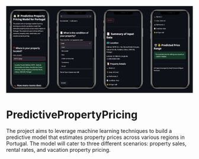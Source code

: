 <div style="text-align:center;">
    <img src="assets/image1.png" alt="App"/>
</div>

# PredictivePropertyPricing
The project aims to leverage machine learning techniques to build a predictive model that estimates property prices across various regions in Portugal. The model will cater to three different scenarios: property sales, rental rates, and vacation property pricing.
